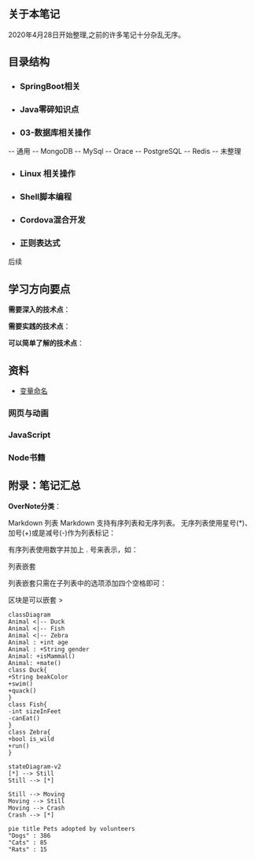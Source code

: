 ## 关于本笔记 
   2020年4月28日开始整理,之前的许多笔记十分杂乱无序。


## 目录结构

- ### SpringBoot相关

- ### Java零碎知识点

- ###  03-数据库相关操作
--  通用
--  MongoDB
--  MySql
--  Orace
--  PostgreSQL
--  Redis
--  未整理

- ### Linux 相关操作


- ### Shell脚本编程



- ### Cordova混合开发



- ### 正则表达式






 后续 

## 学习方向要点

**需要深入的技术点**：

**需要实践的技术点**：

**可以简单了解的技术点**：


## 资料
- [变量命名](https://unbug.github.io/codelf/)

### 网页与动画


### JavaScript

<!-- 语法基础：

DOM编程：

提升篇：

ES6篇：

Vue：

React:

综合： -->

### Node书籍


## 附录：笔记汇总



**OverNote分类**：  






Markdown 列表
Markdown 支持有序列表和无序列表。
无序列表使用星号(*)、加号(+)或是减号(-)作为列表标记： 

 有序列表使用数字并加上 . 号来表示，如：

 列表嵌套

 列表嵌套只需在子列表中的选项添加四个空格即可：

 区块是可以嵌套 >

```mermaid
classDiagram
Animal <|-- Duck
Animal <|-- Fish
Animal <|-- Zebra
Animal : +int age
Animal : +String gender
Animal: +isMammal()
Animal: +mate()
class Duck{
+String beakColor
+swim()
+quack()
}
class Fish{
-int sizeInFeet
-canEat()
}
class Zebra{
+bool is_wild
+run()
}
```

```mermaid
stateDiagram-v2
[*] --> Still
Still --> [*]

Still --> Moving
Moving --> Still
Moving --> Crash
Crash --> [*]
```


```mermaid
pie title Pets adopted by volunteers
"Dogs" : 386
"Cats" : 85
"Rats" : 15